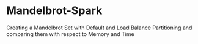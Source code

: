 # Mandelbrot-Spark
Creating a Mandelbrot Set with Default and Load Balance Partitioning and comparing them with respect to Memory and Time
